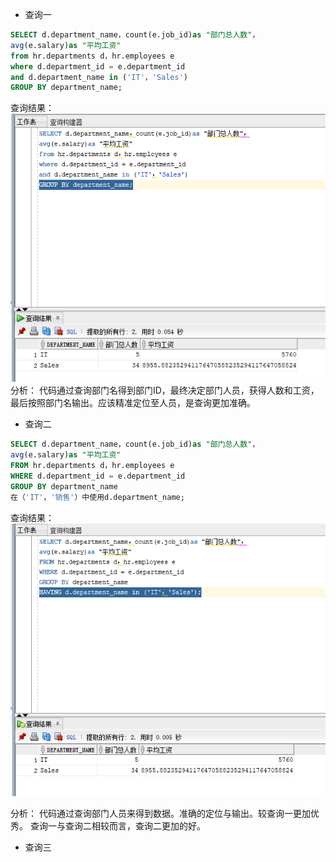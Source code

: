 
- 查询一
```SQL
SELECT d.department_name，count(e.job_id)as "部门总人数"，
avg(e.salary)as "平均工资"
from hr.departments d，hr.employees e
where d.department_id = e.department_id
and d.department_name in ('IT'，'Sales')
GROUP BY department_name;
```
查询结果：
![](https://github.com/suerlll/oracle/blob/master/tup/cx1.png)
分析：
代码通过查询部门名得到部门ID，最终决定部门人员，获得人数和工资，最后按照部门名输出。应该精准定位至人员，是查询更加准确。
- 查询二
```SQL
SELECT d.department_name，count(e.job_id)as "部门总人数"，
avg(e.salary)as "平均工资"
FROM hr.departments d，hr.employees e
WHERE d.department_id = e.department_id
GROUP BY department_name
在（'IT'，'销售'）中使用d.department_name;
```
查询结果：
![](https://github.com/suerlll/oracle/blob/master/tup/cx2.png)

分析：
代码通过查询部门人员来得到数据。准确的定位与输出。较查询一更加优秀。
查询一与查询二相较而言，查询二更加的好。
- 查询三

